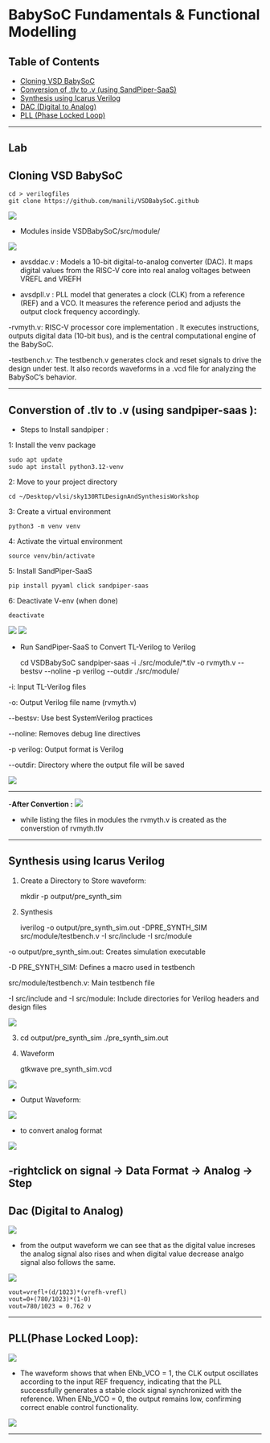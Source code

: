 
# BabySoC Fundamentals & Functional Modelling

## Table of Contents

- [Cloning VSD BabySoC](#cloning-vsd-babysoc)
- [Conversion of .tlv to .v (using SandPiper-SaaS)](#conversion-of-tlv-to-v-using-sandpiper-saas)
- [Synthesis using Icarus Verilog](#synthesis-using-icarus-verilog)
- [DAC (Digital to Analog)](#dac-digital-to-analog)
- [PLL (Phase Locked Loop)](#pllphase-locked-loop)


---

## Lab

## Cloning VSD BabySoC

    cd > verilogfiles
    git clone https://github.com/manili/VSDBabySoC.github

![](img/gitclong.png)

- Modules inside VSDBabySoC/src/module/
    
![](img/ls_module.png)

- avsddac.v : Models a 10-bit digital-to-analog converter (DAC). It maps digital values from the RISC-V core into real analog voltages between VREFL and VREFH

- avsdpll.v : PLL model that generates a clock (CLK) from a reference (REF) and a VCO. It measures the reference period and adjusts the output clock frequency accordingly.

-rvmyth.v: RISC-V processor core implementation . It executes instructions, outputs digital data (10-bit bus), and is the central computational engine of the BabySoC.

-testbench.v: The testbench.v generates clock and reset signals to drive the design under test.
It also records waveforms in a .vcd file for analyzing the BabySoC’s behavior.

---

## Converstion of .tlv to .v (using sandpiper-saas ):

- Steps to Install sandpiper :

1: Install the venv package 

    sudo apt update
    sudo apt install python3.12-venv

2: Move to your project directory

    cd ~/Desktop/vlsi/sky130RTLDesignAndSynthesisWorkshop

3: Create a virtual environment

    python3 -m venv venv

4: Activate the virtual environment

    source venv/bin/activate

5: Install SandPiper-SaaS 

    pip install pyyaml click sandpiper-saas

6: Deactivate V-env (when done)

    deactivate

![](img/python3.12_venc_png)
![](img/sandpiper.png)

- Run SandPiper-SaaS to Convert TL-Verilog to Verilog

    cd VSDBabySoC
    sandpiper-saas -i ./src/module/*.tlv -o rvmyth.v --bestsv --noline -p verilog --outdir ./src/module/

-i: Input TL-Verilog files

-o: Output Verilog file name (rvmyth.v)

--bestsv: Use best SystemVerilog practices

--noline: Removes debug line directives

-p verilog: Output format is Verilog

--outdir: Directory where the output file will be saved

![](img/convertion_v.png)

---

-**After Convertion :**
![](img/ls_module_ac.png)

- while listing the files in modules the rvmyth.v is created as the converstion of rvmyth.tlv

---

## Synthesis using Icarus Verilog

1. Create a Directory to Store waveform:

    mkdir -p output/pre_synth_sim

2. Synthesis

    iverilog -o output/pre_synth_sim.out -DPRE_SYNTH_SIM src/module/testbench.v -I src/include -I src/module

-o output/pre_synth_sim.out: Creates simulation executable

-D PRE_SYNTH_SIM: Defines a macro used in testbench

src/module/testbench.v: Main testbench file

-I src/include and -I src/module: Include directories for Verilog headers and design files

![](img/stimulation.png)

3. 
    cd output/pre_synth_sim
    ./pre_synth_sim.out

4. Waveform 

    gtkwave pre_synth_sim.vcd

![](img/gtkwave.png)

- Output Waveform:

![](img/entire_wave.png)

- to convert analog format

![](img/analog_step.png)

-rightclick on signal -> Data Format -> Analog -> Step
--- 

## Dac (Digital to Analog)

![](img/dac_wave1.png)

- from the output waveform we can see that as the digital value increses the analog signal also rises and when digital value decrease analgo signal also follows the same.

![](img/dac_wave2.png)

    vout=vrefl+(d/1023)*(vrefh-vrefl)
    vout=0+(780/1023)*(1-0)
    vout=780/1023 = 0.762 v

---

## PLL(Phase Locked Loop):

![](img/pll_wave.png)

- The waveform shows that when ENb_VCO = 1, the CLK output oscillates according to the input REF frequency, indicating that the PLL successfully generates a stable clock signal synchronized with the reference. When ENb_VCO = 0, the output remains low, confirming correct enable control functionality.


![](img/pll_zoom.png)

---












